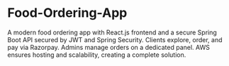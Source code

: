 # Food-Ordering-App
A modern food ordering app with React.js frontend and a secure Spring Boot API secured by JWT and Spring Security. Clients explore, order, and pay via Razorpay. Admins manage orders on a dedicated panel. AWS ensures hosting and scalability, creating a complete solution.
